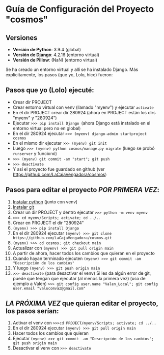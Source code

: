 # Guía de Configuración del Proyecto "cosmos"

## Versiones
- **Versión de Python**: 3.9.4 (global)
- **Versión de Django**: 4.2.16 (entorno virtual)
- **Versión de Pillow**: (NaN) (entorno virtual)

Se ha creado un entorno virtual y allí se ha instalado Django.
Más explicitamente, los pasos (que yo, Lolo, hice) fueron:

## Pasos que yo (Lolo) ejecuté:
- Crear dir PROJECT
- Crear entorno virtual con venv (llamado "myenv") y ejecutar `activate`
- En el dir PROJECT crear dir 280924 (ahora en PROJECT están los dirs "myenv" y "280924")
- Ejecutar `>>> pip install Django `(ahora Django está instalado en el entorno virtual pero no en global)
- En el dir 280924 ejecutar `>>> (myenv) django-admin startproject cosmos`
- En el mismo dir ejecutar `>>> (myenv) git init`
- Luego `>>> (myenv) python cosmos/manage.py migrate` (luego se probó `runserver` y funcionó)
- `>>> (myenv) git commit -am "start"; git push`
- `>>> deactivate`
- Y así el proyecto fue guardado en github (ver https://github.com/LaCajaVengadora/cosmos)

## Pasos para editar el proyecto *POR PRIMERA VEZ*:
1. [Instalar python](https://www.python.org/ftp/python/3.12.7/python-3.12.7-amd64.exe) (junto con venv)
2. [Instalar git](https://github.com/git-for-windows/git/releases/download/v2.46.2.windows.1/Git-2.46.2-64-bit.exe)
3. Crear un dir PROJECT y dentro ejecutar `>>> python -m venv myenv`
4. `>>> cd myenv/Scripts; activate; cd ../..`
5. Crear en PROJECT el dir "280924"
6. `(myenv) >>> pip install Django`
7. En el dir 280924 ejecutar `(myenv) >>> git clone https://github.com/LaCajaVengadora/cosmos.git`
8. `(myenv) >>> cd cosmos; git checkout main`
9. Actualizar con `(myenv) >>> git pull origin main`
10. A partir de ahora, hacer todos los cambios que quieran en el proyecto
11. Cuando hayan terminado ejecuten `(myenv) >>> git commit -am "Descripción de los cambios"`
12. Y luego `(myenv) >>> git push origin main`
13. `>>> deactivate` (para desactivar el venv)
Si les da algún error de git, puede que tengan que ejecutar (al menos la primera vez) (uso de ejemplo a Valen)
`>>> git config user.name "Valen_Local"; git config user.email "valucomvaz@gmail.com"`

## *LA PRÓXIMA VEZ* que quieran editar el proyecto, los pasos serían:
1. Activar el venv con `>>>cd PROJECT/myenv/Scripts; activate; cd ../..`
2. En el dir 280924 ejecutar `(myenv) >>> git pull origin main`
3. Hacer todos los cambios que quieran
4. Ejecutar `(myenv) >>> git commit -am "Descripción de los cambios"; git push origin main`
5. Desactivar el venv con `>>> deactivate`
